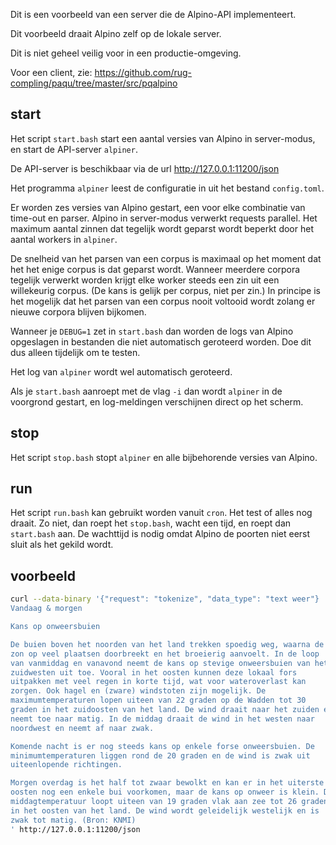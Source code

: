Dit is een voorbeeld van een server die de Alpino-API implementeert.

Dit voorbeeld draait Alpino zelf op de lokale server.

Dit is niet geheel veilig voor in een productie-omgeving.

Voor een client, zie: https://github.com/rug-compling/paqu/tree/master/src/pqalpino

## start

Het script `start.bash` start een aantal versies van Alpino in
server-modus, en start de API-server `alpiner`.

De API-server is beschikbaar via de url http://127.0.0.1:11200/json

Het programma `alpiner` leest de configuratie in uit het bestand
`config.toml`.

Er worden zes versies van Alpino gestart, een voor elke combinatie van
time-out en parser. Alpino in server-modus verwerkt requests parallel.
Het maximum aantal zinnen dat tegelijk wordt geparst wordt beperkt door
het aantal workers in `alpiner`.

De snelheid van het parsen van een corpus is maximaal op het moment dat
het het enige corpus is dat geparst wordt. Wanneer meerdere corpora
tegelijk verwerkt worden krijgt elke worker steeds een zin uit een
willekeurig corpus. (De kans is gelijk per corpus, niet per zin.) In
principe is het mogelijk dat het parsen van een corpus nooit voltooid
wordt zolang er nieuwe corpora blijven bijkomen.

Wanneer je `DEBUG=1` zet in `start.bash` dan worden de logs van Alpino
opgeslagen in bestanden die niet automatisch geroteerd worden. Doe dit
dus alleen tijdelijk om te testen.

Het log van `alpiner` wordt wel automatisch geroteerd.

Als je `start.bash` aanroept met de vlag `-i` dan wordt `alpiner` in de
voorgrond gestart, en log-meldingen verschijnen direct op het scherm.

## stop

Het script `stop.bash` stopt `alpiner` en alle bijbehorende versies van
Alpino.

## run

Het script `run.bash` kan gebruikt worden vanuit `cron`. Het test of
alles nog draait. Zo niet, dan roept het `stop.bash`, wacht een tijd, en
roept dan `start.bash` aan. De wachttijd is nodig omdat Alpino de
poorten niet eerst sluit als het gekild wordt.

## voorbeeld

```sh
curl --data-binary '{"request": "tokenize", "data_type": "text weer"}
Vandaag & morgen

Kans op onweersbuien

De buien boven het noorden van het land trekken spoedig weg, waarna de
zon op veel plaatsen doorbreekt en het broeierig aanvoelt. In de loop
van vanmiddag en vanavond neemt de kans op stevige onweersbuien van het
zuidwesten uit toe. Vooral in het oosten kunnen deze lokaal fors
uitpakken met veel regen in korte tijd, wat voor wateroverlast kan
zorgen. Ook hagel en (zware) windstoten zijn mogelijk. De
maximumtemperaturen lopen uiteen van 22 graden op de Wadden tot 30
graden in het zuidoosten van het land. De wind draait naar het zuiden en
neemt toe naar matig. In de middag draait de wind in het westen naar
noordwest en neemt af naar zwak.

Komende nacht is er nog steeds kans op enkele forse onweersbuien. De
minimumtemperaturen liggen rond de 20 graden en de wind is zwak uit
uiteenlopende richtingen.

Morgen overdag is het half tot zwaar bewolkt en kan er in het uiterste
oosten nog een enkele bui voorkomen, maar de kans op onweer is klein. De
middagtemperatuur loopt uiteen van 19 graden vlak aan zee tot 26 graden
in het oosten van het land. De wind wordt geleidelijk westelijk en is
zwak tot matig. (Bron: KNMI)
' http://127.0.0.1:11200/json
```
